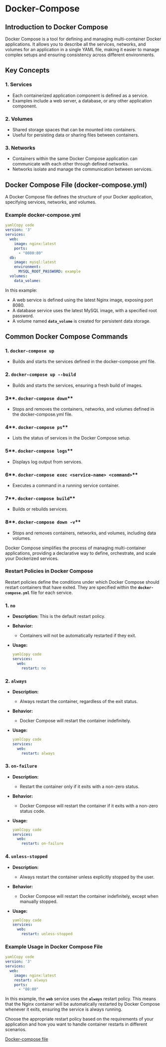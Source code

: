# Docker-Compose

## **Introduction to Docker Compose**

Docker Compose is a tool for defining and managing multi-container Docker applications. It allows you to describe all the services, networks, and volumes for an application in a single YAML file, making it easier to manage complex setups and ensuring consistency across different environments.

## **Key Concepts**

### **1. Services**

- Each containerized application component is defined as a service.
- Examples include a web server, a database, or any other application component.

### **2. Volumes**

- Shared storage spaces that can be mounted into containers.
- Useful for persisting data or sharing files between containers.

### **3. Networks**

- Containers within the same Docker Compose application can communicate with each other through defined networks.
- Networks isolate and manage the communication between services.

## **Docker Compose File (docker-compose.yml)**

A Docker Compose file defines the structure of your Docker application, specifying services, networks, and volumes.

### **Example docker-compose.yml**

```yaml
yamlCopy code
version: '3'
services:
  web:
    image: nginx:latest
    ports:
      - "8080:80"
  db:
    image: mysql:latest
    environment:
      MYSQL_ROOT_PASSWORD: example
  volumes:
    data_volume:

```

In this example:

- A web service is defined using the latest Nginx image, exposing port 8080.
- A database service uses the latest MySQL image, with a specified root password.
- A volume named **`data_volume`** is created for persistent data storage.

## **Common Docker Compose Commands**

### **1. `docker-compose up`**

- Builds and starts the services defined in the docker-compose.yml file.

### **2. `docker-compose up --build`**

- Builds and starts the services, ensuring a fresh build of images.

### 3**. `docker-compose down`**

- Stops and removes the containers, networks, and volumes defined in the docker-compose.yml file.

### 4**. `docker-compose ps`**

- Lists the status of services in the Docker Compose setup.

### 5**. `docker-compose logs`**

- Displays log output from services.

### 6**. `docker-compose exec <service-name> <command>`**

- Executes a command in a running service container.

### 7**. `docker-compose build`**

- Builds or rebuilds services.

### 8**. `docker-compose down -v`**

- Stops and removes containers, networks, and volumes, including data volumes.

Docker Compose simplifies the process of managing multi-container applications, providing a declarative way to define, orchestrate, and scale your Dockerized services.

### **Restart Policies in Docker Compose**

Restart policies define the conditions under which Docker Compose should restart containers that have exited. They are specified within the **`docker-compose.yml`** file for each service.

### 1. **`no`**

- **Description:** This is the default restart policy.
- **Behavior:**
    - Containers will not be automatically restarted if they exit.
- **Usage:**
    
    ```yaml
    yamlCopy code
    services:
      web:
        restart: no
    
    ```
    

### 2. **`always`**

- **Description:**
    - Always restart the container, regardless of the exit status.
- **Behavior:**
    - Docker Compose will restart the container indefinitely.
- **Usage:**
    
    ```yaml
    yamlCopy code
    services:
      web:
        restart: always
    
    ```
    

### 3. **`on-failure`**

- **Description:**
    - Restart the container only if it exits with a non-zero status.
- **Behavior:**
    - Docker Compose will restart the container if it exits with a non-zero status code.
- **Usage:**
    
    ```yaml
    yamlCopy code
    services:
      web:
        restart: on-failure
    
    ```
    

### 4. **`unless-stopped`**

- **Description:**
    - Always restart the container unless explicitly stopped by the user.
- **Behavior:**
    - Docker Compose will restart the container indefinitely, except when manually stopped.
- **Usage:**
    
    ```yaml
    yamlCopy code
    services:
      web:
        restart: unless-stopped
    
    ```
    

### **Example Usage in Docker Compose File**

```yaml
yamlCopy code
version: '3'
services:
  web:
    image: nginx:latest
    restart: always
    ports:
      - "80:80"

```

In this example, the **`web`** service uses the **`always`** restart policy. This means that the Nginx container will be automatically restarted by Docker Compose whenever it exits, ensuring the service is always running.

Choose the appropriate restart policy based on the requirements of your application and how you want to handle container restarts in different scenarios.

[Docker-compose file](Docker-Compose%203a247d32afd1495b85c0d1708e13904c/Docker-compose%20file%206cdd9fa76fbb435db7301fa3422b7466.md)